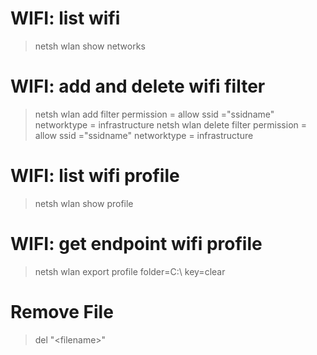 # WIFI: list wifi
> netsh wlan show networks

# WIFI: add and delete wifi filter
> netsh wlan add filter permission = allow ssid ="ssidname" networktype = infrastructure
> netsh wlan delete filter permission = allow ssid ="ssidname" networktype = infrastructure

# WIFI: list wifi profile
> netsh wlan show profile

# WIFI: get endpoint wifi profile
> netsh wlan export profile folder=C:\ key=clear

# Remove File
> del "<file location>\<filename>"
